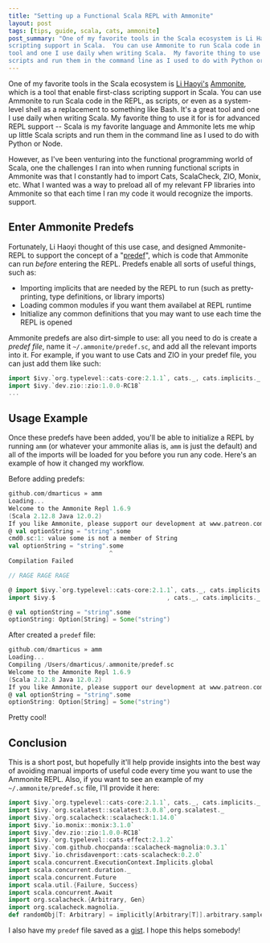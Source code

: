 ```yaml
---
title: "Setting up a Functional Scala REPL with Ammonite"
layout: post
tags: [tips, guide, scala, cats, ammonite]
post_summary: "One of my favorite tools in the Scala ecosystem is Li Haoyi's Ammonite, which is a tool that enable first-class
scripting support in Scala.  You can use Ammonite to run Scala code in the REPL, as scripts, or even as a system-level shell as a replacement to something like Bash.  It's a great 
tool and one I use daily when writing Scala.  My favorite thing to use it for is for advanced REPL support -- Scala is my favorite language and Ammonite lets me whip up little Scala
scripts and run them in the command line as I used to do with Python or Node."
---
```


One of my favorite tools in the Scala ecosystem is [Li Haoyi's](https://www.lihaoyi.com/) [Ammonite](https://github.com/lihaoyi/Ammonite), which is a tool that enable first-class
scripting support in Scala.  You can use Ammonite to run Scala code in the REPL, as scripts, or even as a system-level shell as a replacement to something like Bash.  It's a great 
tool and one I use daily when writing Scala.  My favorite thing to use it for is for advanced REPL support -- Scala is my favorite language and Ammonite lets me whip up little Scala
scripts and run them in the command line as I used to do with Python or Node.  

However, as I've been venturing into the functional programming world of Scala, one the challenges I ran into
when running functional scripts in Ammonite was that I constantly had to import Cats, ScalaCheck, ZIO, Monix, etc.  What I wanted was a way to preload all of my relevant FP libraries into 
Ammonite so that each time I ran my code it would recognize the imports.
support.

## Enter Ammonite Predefs

Fortunately, Li Haoyi thought of this use case, and designed Ammonite-REPL to support the concept of a "[predef](https://github.com/lihaoyi/Ammonite/blob/master/internals-docs/predef.md)", 
which is code that Ammonite can run _before_ entering the REPL.  Predefs enable all sorts of useful things, such as:
* Importing implicits that are needed by the REPL to run (such as pretty-printing, type definitions, or library imports)
* Loading common modules if you want them availabel at REPL runtime
* Initialize any common definitions that you may want to use each time the REPL is opened

Ammonite predefs are also dirt-simple to use: all you need to do is create a _predef file_, name it `~/.ammonite/predef.sc`, and add all the relevant imports into it.  For example, 
if you want to use Cats and ZIO in your predef file, you can just add them like such:
```scala
import $ivy.`org.typelevel::cats-core:2.1.1`, cats._, cats.implicits._
import $ivy.`dev.zio::zio:1.0.0-RC18`
...
```

## Usage Example

Once these predefs have been added, you'll be able to initialize a REPL by running `amm` (or whatever your ammonite alias is, `amm` is just the default) and all of the imports will be loaded 
for you before you run any code.  Here's an example of how it changed my workflow.

Before adding predefs:
```scala
github.com/dmarticus » amm
Loading...
Welcome to the Ammonite Repl 1.6.9
(Scala 2.12.8 Java 12.0.2)
If you like Ammonite, please support our development at www.patreon.com/lihaoyi
@ val optionString = "string".some
cmd0.sc:1: value some is not a member of String
val optionString = "string".some
                            ^
Compilation Failed

// RAGE RAGE RAGE

@ import $ivy.`org.typelevel::cats-core:2.1.1`, cats._, cats.implicits._
import $ivy.$                               , cats._, cats.implicits._

@ val optionString = "string".some
optionString: Option[String] = Some("string")
```

After created a `predef` file:
```scala
github.com/dmarticus » amm
Loading...
Compiling /Users/dmarticus/.ammonite/predef.sc
Welcome to the Ammonite Repl 1.6.9
(Scala 2.12.8 Java 12.0.2)
If you like Ammonite, please support our development at www.patreon.com/lihaoyi
@ val optionString = "string".some
optionString: Option[String] = Some("string")
```

 Pretty cool!  

## Conclusion

This is a short post, but hopefully it'll help provide insights into the best way of avoiding manual imports of useful code every time you want to use the Ammonite REPL.  Also, if you want to see
an example of my `~/.ammonite/predef.sc` file, I'll provide it here:
```scala
import $ivy.`org.typelevel::cats-core:2.1.1`, cats._, cats.implicits._
import $ivy.`org.scalatest::scalatest:3.0.8`,org.scalatest._
import $ivy.`org.scalacheck::scalacheck:1.14.0`
import $ivy.`io.monix::monix:3.1.0`
import $ivy.`dev.zio::zio:1.0.0-RC18`
import $ivy.`org.typelevel::cats-effect:2.1.2`
import $ivy.`com.github.chocpanda::scalacheck-magnolia:0.3.1`
import $ivy.`io.chrisdavenport::cats-scalacheck:0.2.0`
import scala.concurrent.ExecutionContext.Implicits.global
import scala.concurrent.duration._
import scala.concurrent.Future
import scala.util.{Failure, Success}
import scala.concurrent.Await
import org.scalacheck.{Arbitrary, Gen}
import org.scalacheck.magnolia._
def randomObj[T: Arbitrary] = implicitly[Arbitrary[T]].arbitrary.sample.get
```

I also have my `predef` file saved as a [gist](https://gist.github.com/dmarticus/c31102dfd39d32fb492eb06a84080941).  I hope this helps somebody!